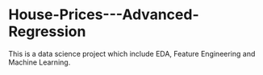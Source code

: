 # House-Prices---Advanced-Regression
This is a data science project which include EDA, Feature Engineering and Machine Learning. 
